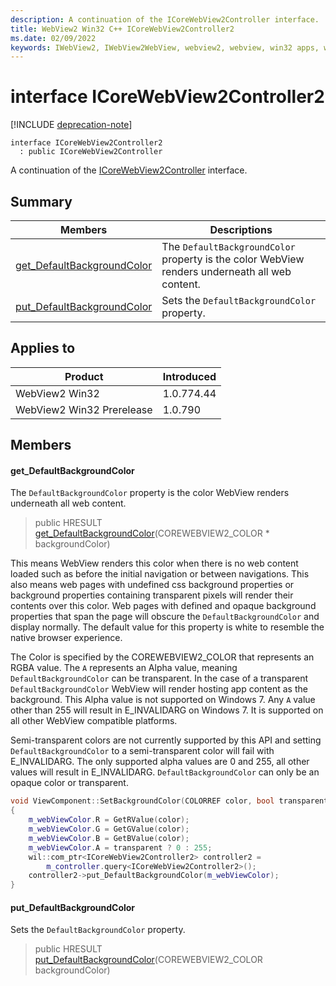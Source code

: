 ```yaml
---
description: A continuation of the ICoreWebView2Controller interface.
title: WebView2 Win32 C++ ICoreWebView2Controller2
ms.date: 02/09/2022
keywords: IWebView2, IWebView2WebView, webview2, webview, win32 apps, win32, edge, ICoreWebView2, ICoreWebView2Controller, browser control, edge html, ICoreWebView2Controller2
---
```


# interface ICoreWebView2Controller2

[!INCLUDE [deprecation-note](../includes/deprecation-note.md)]

```
interface ICoreWebView2Controller2
  : public ICoreWebView2Controller
```

A continuation of the [ICoreWebView2Controller](icorewebview2controller.md) interface.

## Summary

 Members                        | Descriptions
--------------------------------|---------------------------------------------
[get_DefaultBackgroundColor](#get_defaultbackgroundcolor) | The `DefaultBackgroundColor` property is the color WebView renders underneath all web content.
[put_DefaultBackgroundColor](#put_defaultbackgroundcolor) | Sets the `DefaultBackgroundColor` property.

## Applies to

Product                         | Introduced
--------------------------------|---------------------------------------------
WebView2 Win32            |    1.0.774.44
WebView2 Win32 Prerelease |    1.0.790

## Members

#### get_DefaultBackgroundColor

The `DefaultBackgroundColor` property is the color WebView renders underneath all web content.

> public HRESULT [get_DefaultBackgroundColor](#get_defaultbackgroundcolor)(COREWEBVIEW2_COLOR * backgroundColor)

This means WebView renders this color when there is no web content loaded such as before the initial navigation or between navigations. This also means web pages with undefined css background properties or background properties containing transparent pixels will render their contents over this color. Web pages with defined and opaque background properties that span the page will obscure the `DefaultBackgroundColor` and display normally. The default value for this property is white to resemble the native browser experience.

The Color is specified by the COREWEBVIEW2_COLOR that represents an RGBA value. The `A` represents an Alpha value, meaning `DefaultBackgroundColor` can be transparent. In the case of a transparent `DefaultBackgroundColor` WebView will render hosting app content as the background. This Alpha value is not supported on Windows 7. Any `A` value other than 255 will result in E_INVALIDARG on Windows 7. It is supported on all other WebView compatible platforms.

Semi-transparent colors are not currently supported by this API and setting `DefaultBackgroundColor` to a semi-transparent color will fail with E_INVALIDARG. The only supported alpha values are 0 and 255, all other values will result in E_INVALIDARG. `DefaultBackgroundColor` can only be an opaque color or transparent.

```cpp
void ViewComponent::SetBackgroundColor(COLORREF color, bool transparent)
{
    m_webViewColor.R = GetRValue(color);
    m_webViewColor.G = GetGValue(color);
    m_webViewColor.B = GetBValue(color);
    m_webViewColor.A = transparent ? 0 : 255;
    wil::com_ptr<ICoreWebView2Controller2> controller2 =
        m_controller.query<ICoreWebView2Controller2>();
    controller2->put_DefaultBackgroundColor(m_webViewColor);
}
```

#### put_DefaultBackgroundColor

Sets the `DefaultBackgroundColor` property.

> public HRESULT [put_DefaultBackgroundColor](#put_defaultbackgroundcolor)(COREWEBVIEW2_COLOR backgroundColor)


